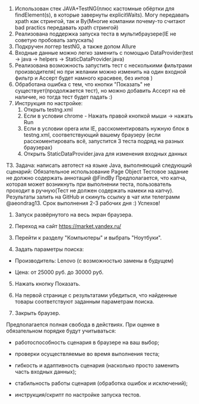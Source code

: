 1. Использован стек JAVA+TestNG(плюс кастомные обёртки для findElement(s), в которые завернуты explicitWaits). Могу передавать xpath как стрингой, так и By(Многие компании почему-то считают bad practics передавать xpath стрингой)
2. Реализована поддержка запуска теста в мультибраузере(IE не советую пробовать запускать)
3. Подкручен логгер testNG, а также допом Allure
4. Входные данные можно легко заменить с помощью DataProvider(test -> java -> helpers -> StaticDataProvider.java)
5. Реализована возможность запустить тест с несколькими фильтрами производителя(
   но при желании можно изменить на один входной фильтр и Ассерт будет намного красивее, без интов )
6. Обработана ошибка с тем, что кнопки "Показать" не существует(продолжается тест), но можно добавить Ассерт на её наличие, но тогда тест будет падать :)
7. Инструкция по настройке:
     1. Открыть testng.xml
     2. Если в условии chrome - Нажать правой кнопкой мыши -> нажать Run
     3. Если в условии opera или IE, расскоментировать нужную блок в testng.xml, соответствующий вашему браузеру
   (если расскоментировать всё, запустится 3 теста подряд на разных браузерах)
     4. Открыть StaticDataProvider.java для изменения входных данных

ТЗ. Задача: написать автотест на языке Java, выполняющий следующий сценарий:
Обязательное использование Page Object
Тестовое задание не должно содержать аннотаций @FindBy
Предполагается, что капча, которая может возникнуть при выполнении теста, пользователь проходит в ручную(Тест не должен содержать намеки на капчу). Результаты залить на GitHub и скинуть ссылку в чат или телеграмм @aeondrag13. Срок выполнения 2-3 рабочих дня :) Успехов! 


1. Запуск развёрнутого на весь экран браузера.

2. Переход на сайт https://market.yandex.ru/

3. Перейти к разделу "Компьютеры" и выбрать "Ноутбуки".

4. Задать параметры поиска:

- Производитель: Lenovo (с возможностью замены в будущем)

- Цена: от 25000 руб. до 30000 руб.

5. Нажать кнопку Показать.

6. На первой странице с результатами убедиться, что найденные товары соответствуют заданным параметрам поиска.

7. Закрыть браузер.

Предполагается полная свобода в действиях. При оценке в обязательном порядке будут учитываться:

- работоспособность сценария в браузере на ваш выбор;

- проверки осуществляемые во время выполнения теста;

- гибкость и адаптивность сценария (насколько просто заменить часть входных данных);

- стабильность работы сценария (обработка ошибок и исключений);

- инструкция/скрипт по настройке запуска тестов.
